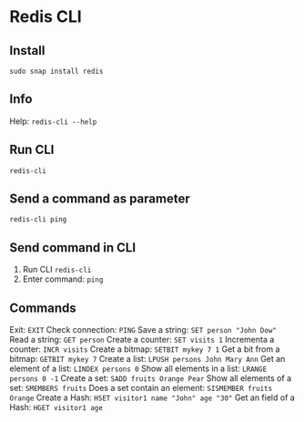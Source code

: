 # Redis CLI

## Install
`sudo snap install redis`

## Info
Help: `redis-cli --help`

## Run CLI
`redis-cli`

## Send a command as parameter
`redis-cli ping`

## Send command in CLI
1. Run CLI `redis-cli`
2. Enter command: `ping`


## Commands
Exit: `EXIT`
Check connection: `PING`
Save a string: `SET person "John Dow"`
Read a string: `GET person`
Create a counter: `SET visits 1`
Incrementa a counter: `INCR visits`
Create a bitmap: `SETBIT mykey 7 1`
Get a bit from a bitmap: `GETBIT mykey 7`
Create a list: `LPUSH persons John Mary Ann`
Get an element of a list: `LINDEX persons 0`
Show all elements in a list: `LRANGE persons 0 -1`
Create a set: `SADD fruits Orange Pear`
Show all elements of a set: `SMEMBERS fruits`
Does a set contain an element: `SISMEMBER fruits Orange`
Create a Hash: `HSET visitor1 name "John" age "30"`
Get an field of a Hash: `HGET visitor1 age`
